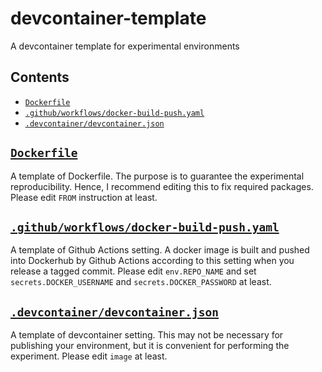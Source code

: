 # devcontainer-template
A devcontainer template for experimental environments

## Contents
- [`Dockerfile`](/Dockerfile)
- [`.github/workflows/docker-build-push.yaml`](/.github/workflows/docker-build-push.yaml)
- [`.devcontainer/devcontainer.json`](/.devcontainer/devcontainer.json)

## [`Dockerfile`](/Dockerfile)
A template of Dockerfile.
The purpose is to guarantee the experimental reproducibility.
Hence, I recommend editing this to fix required packages.
Please edit `FROM` instruction at least.

## [`.github/workflows/docker-build-push.yaml`](/.github/workflows/docker-build-push.yaml)
A template of Github Actions setting.
A docker image is built and pushed into Dockerhub by Github Actions according to this setting when you release a tagged commit.
Please edit `env.REPO_NAME` and set `secrets.DOCKER_USERNAME` and `secrets.DOCKER_PASSWORD` at least.

## [`.devcontainer/devcontainer.json`](/.devcontainer/devcontainer.json)
A template of devcontainer setting.
This may not be necessary for publishing your environment, but it is convenient for performing the experiment.
Please edit `image` at least.
